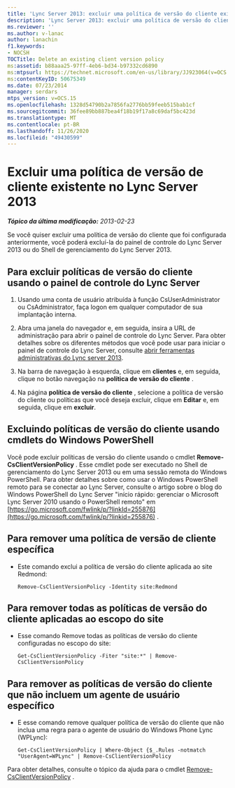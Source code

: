 ```yaml
---
title: 'Lync Server 2013: excluir uma política de versão do cliente existente'
description: 'Lync Server 2013: excluir uma política de versão do cliente existente.'
ms.reviewer: ''
ms.author: v-lanac
author: lanachin
f1.keywords:
- NOCSH
TOCTitle: Delete an existing client version policy
ms:assetid: b88aaa25-97ff-4eb6-bd34-b97332cd6890
ms:mtpsurl: https://technet.microsoft.com/en-us/library/JJ923064(v=OCS.15)
ms:contentKeyID: 50675349
ms.date: 07/23/2014
manager: serdars
mtps_version: v=OCS.15
ms.openlocfilehash: 1328d54790b2a7856fa2776bb59feeb515bab1cf
ms.sourcegitcommit: 36fee89bb887bea4f18b19f17a8c69daf5bc423d
ms.translationtype: MT
ms.contentlocale: pt-BR
ms.lasthandoff: 11/26/2020
ms.locfileid: "49430599"
---
```

# <a name="delete-an-existing-client-version-policy-in-lync-server-2013"></a>Excluir uma política de versão de cliente existente no Lync Server 2013

<div data-xmlns="http://www.w3.org/1999/xhtml">

<div class="topic" data-xmlns="http://www.w3.org/1999/xhtml" data-msxsl="urn:schemas-microsoft-com:xslt" data-cs="https://msdn.microsoft.com/">

<div data-asp="https://msdn2.microsoft.com/asp">



</div>

<div id="mainSection">

<div id="mainBody">

<span> </span>

_**Tópico da última modificação:** 2013-02-23_

Se você quiser excluir uma política de versão do cliente que foi configurada anteriormente, você poderá excluí-la do painel de controle do Lync Server 2013 ou do Shell de gerenciamento do Lync Server 2013.

<div>

## <a name="to-delete-client-version-policies-by-using-lync-server-control-panel"></a>Para excluir políticas de versão do cliente usando o painel de controle do Lync Server

1.  Usando uma conta de usuário atribuída à função CsUserAdministrator ou CsAdministrator, faça logon em qualquer computador de sua implantação interna.

2.  Abra uma janela do navegador e, em seguida, insira a URL de administração para abrir o painel de controle do Lync Server. Para obter detalhes sobre os diferentes métodos que você pode usar para iniciar o painel de controle do Lync Server, consulte [abrir ferramentas administrativas do Lync server 2013](lync-server-2013-open-lync-server-administrative-tools.md).

3.  Na barra de navegação à esquerda, clique em **clientes** e, em seguida, clique no botão navegação na **política de versão do cliente** .

4.  Na página **política de versão do cliente** , selecione a política de versão do cliente ou políticas que você deseja excluir, clique em **Editar** e, em seguida, clique em **excluir**.

</div>

<div>

## <a name="deleting-client-version-policies-by-using-windows-powershell-cmdlets"></a>Excluindo políticas de versão do cliente usando cmdlets do Windows PowerShell

Você pode excluir políticas de versão do cliente usando o cmdlet **Remove-CsClientVersionPolicy** . Esse cmdlet pode ser executado no Shell de gerenciamento do Lync Server 2013 ou em uma sessão remota do Windows PowerShell. Para obter detalhes sobre como usar o Windows PowerShell remoto para se conectar ao Lync Server, consulte o artigo sobre o blog do Windows PowerShell do Lync Server "início rápido: gerenciar o Microsoft Lync Server 2010 usando o PowerShell remoto" em [https://go.microsoft.com/fwlink/p/?linkId=255876](https://go.microsoft.com/fwlink/p/?linkid=255876) .

<div>

## <a name="to-remove-a-specific-client-version-policy"></a>Para remover uma política de versão de cliente específica

  - Este comando exclui a política de versão do cliente aplicada ao site Redmond:
    
        Remove-CsClientVersionPolicy -Identity site:Redmond

</div>

<div>

## <a name="to-remove-all-the-client-version-policies-applied-to-the-site-scope"></a>Para remover todas as políticas de versão do cliente aplicadas ao escopo do site

  - Esse comando Remove todas as políticas de versão do cliente configuradas no escopo do site:
    
        Get-CsClientVersionPolicy -Fiter "site:*" | Remove-CsClientVersionPolicy

</div>

<div>

## <a name="to-remove-client-version-policies-that-do-not-include-a-specific-user-agent"></a>Para remover as políticas de versão do cliente que não incluem um agente de usuário específico

  - E esse comando remove qualquer política de versão do cliente que não inclua uma regra para o agente de usuário do Windows Phone Lync (WPLync):
    
        Get-CsClientVersionPolicy | Where-Object {$_.Rules -notmatch "UserAgent=WPLync" | Remove-CsClientVersionPolicy

</div>

Para obter detalhes, consulte o tópico da ajuda para o cmdlet [Remove-CsClientVersionPolicy](https://docs.microsoft.com/powershell/module/skype/Remove-CsClientVersionPolicy) .

</div>

</div>

<span> </span>

</div>

</div>

</div>

